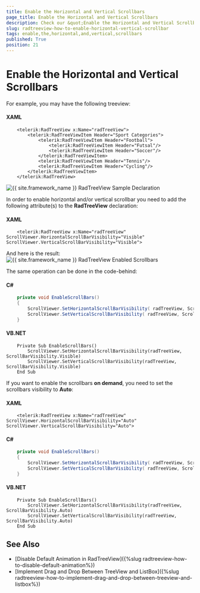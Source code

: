 ```yaml
---
title: Enable the Horizontal and Vertical Scrollbars
page_title: Enable the Horizontal and Vertical Scrollbars
description: Check our &quot;Enable the Horizontal and Vertical Scrollbars&quot; documentation article for the RadTreeView {{ site.framework_name }} control.
slug: radtreeview-how-to-enable-horizontal-vertical-scrollbar
tags: enable,the,horizontal,and,vertical,scrollbars
published: True
position: 21
---
```


# Enable the Horizontal and Vertical Scrollbars

For example, you may have the following treeview: 

#### __XAML__

```XAML
	<telerik:RadTreeView x:Name="radTreeView">
	    <telerik:RadTreeViewItem Header="Sport Categories">
	        <telerik:RadTreeViewItem Header="Football">
	            <telerik:RadTreeViewItem Header="Futsal"/>
	            <telerik:RadTreeViewItem Header="Soccer"/>
	        </telerik:RadTreeViewItem>
	        <telerik:RadTreeViewItem Header="Tennis"/>
	        <telerik:RadTreeViewItem Header="Cycling"/>
	    </telerik:RadTreeViewItem>
	</telerik:RadTreeView>
```
	
![{{ site.framework_name }} RadTreeView Sample Declaration](images/RadTreeView_HowToEnableHorizontalAndVerticalScrollbar_001.png)

In order to enable horizontal and/or vertical scrollbar you need to add the following attribute(s) to the __RadTreeView__ declaration: 

#### __XAML__

```XAML
	<telerik:RadTreeView x:Name="radTreeView" ScrollViewer.HorizontalScrollBarVisibility="Visible" ScrollViewer.VerticalScrollBarVisibility="Visible">
```

And here is the result: 
![{{ site.framework_name }} RadTreeView Enabled Scrollbars](images/RadTreeView_HowToEnableHorizontalAndVerticalScrollbar_010.png)

The same operation can be done in the code-behind: 

#### __C#__

```C#
	private void EnableScrollBars()
	{
	    ScrollViewer.SetHorizontalScrollBarVisibility( radTreeView, ScrollBarVisibility.Visible );
	    ScrollViewer.SetVerticalScrollBarVisibility( radTreeView, ScrollBarVisibility.Visible );
	}
```

#### __VB.NET__

```VB.NET
	Private Sub EnableScrollBars()
	    ScrollViewer.SetHorizontalScrollBarVisibility(radTreeView, ScrollBarVisibility.Visible)
	    ScrollViewer.SetVerticalScrollBarVisibility(radTreeView, ScrollBarVisibility.Visible)
	End Sub
```

If you want to enable the scrollbars __on demand__, you need to set the scrollbars visibility to __Auto__:
	
#### __XAML__
```XAML
	<telerik:RadTreeView x:Name="radTreeView" ScrollViewer.HorizontalScrollBarVisibility="Auto" ScrollViewer.VerticalScrollBarVisibility="Auto">
```
	
#### __C#__
```C#
	private void EnableScrollBars()
	{
		ScrollViewer.SetHorizontalScrollBarVisibility( radTreeView, ScrollBarVisibility.Auto );
		ScrollViewer.SetVerticalScrollBarVisibility( radTreeView, ScrollBarVisibility.Auto );
	}
```

#### __VB.NET__	
```VB.NET
	Private Sub EnableScrollBars()
		ScrollViewer.SetHorizontalScrollBarVisibility(radTreeView, ScrollBarVisibility.Auto)
		ScrollViewer.SetVerticalScrollBarVisibility(radTreeView, ScrollBarVisibility.Auto)
	End Sub
```
	
## See Also
 * [Disable Default Animation in RadTreeView]({%slug radtreeview-how-to-disable-default-animation%})
 * [Implement Drag and Drop Between TreeView and ListBox]({%slug radtreeview-how-to-implement-drag-and-drop-between-treeview-and-listbox%})
